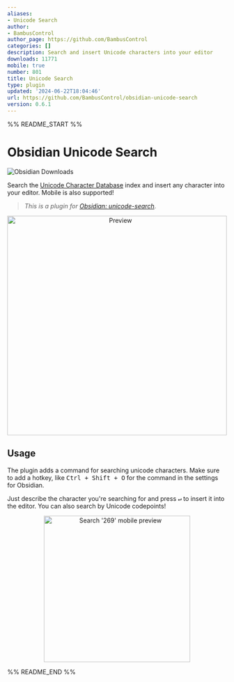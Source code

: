 ```yaml
---
aliases:
- Unicode Search
author:
- BambusControl
author_page: https://github.com/BambusControl
categories: []
description: Search and insert Unicode characters into your editor
downloads: 11771
mobile: true
number: 801
title: Unicode Search
type: plugin
updated: '2024-06-22T18:04:46'
url: https://github.com/BambusControl/obsidian-unicode-search
version: 0.6.1
---
```


%% README_START %%

# Obsidian Unicode Search

![Obsidian Downloads](https://img.shields.io/badge/dynamic/json?label=downloads&query=%24%5B%22unicode-search%22%5D%5B%22downloads%22%5D&url=https%3A%2F%2Fraw.githubusercontent.com%2Fobsidianmd%2Fobsidian-releases%2Fmaster%2Fcommunity-plugin-stats.json&logo=obsidian&color=8b6cef&logoColor=8b6cef&labelColor=f1f2f3&logoWidth=20&style=for-the-badge)

Search the [Unicode Character Database](https://www.unicode.org/ucd/) index
and insert any character into your editor.
Mobile is also supported!

> *This is a plugin for [Obsidian: unicode-search](https://obsidian.md/plugins?id=unicode-search)*.

<p align="center"><img
    src="assets/preview.gif"
    alt="Preview"
    style="width: 36em;"
></p>

## Usage

The plugin adds a command for searching unicode characters.
Make sure to add a hotkey, like <kbd>Ctrl + Shift + O</kbd> for the command in the settings for Obsidian.

Just describe the character you're searching for
and press <kbd>↵</kbd> to insert it into the editor.
You can also search by Unicode codepoints!

<p align="center"><img
    src="./assets/mobile-search.png"
    alt="Search '269' mobile preview"
    style="width: 24em;"
></p>


%% README_END %%
